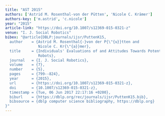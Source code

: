 ```yaml
---
title: "AST 2015"
authors: ['Astrid M. Rosenthal-von der Pütten', 'Nicole C. Krämer']
authors-key: ['m.astrid', 'c.nicole']
year: "2015"
article-link: "https://doi.org/10.1007/s12369-015-0321-z"
venue: "I. J. Social Robotics"
bibex: "@article{DBLP:journals/ijsr/PuttenK15,
  author    = {Astrid M. Rosenthal{-}von der P{\"{u}}tten and
               Nicole C. Kr{\"{a}}mer},
  title     = {Individuals' Evaluations of and Attitudes Towards Potentially Uncanny
               Robots},
  journal   = {I. J. Social Robotics},
  volume    = {7},
  number    = {5},
  pages     = {799--824},
  year      = {2015},
  url       = {https://doi.org/10.1007/s12369-015-0321-z},
  doi       = {10.1007/s12369-015-0321-z},
  timestamp = {Tue, 06 Jun 2017 22:17:16 +0200},
  biburl    = {https://dblp.org/rec/journals/ijsr/PuttenK15.bib},
  bibsource = {dblp computer science bibliography, https://dblp.org}
}"
---
```

